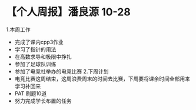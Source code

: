 # 【个人周报】潘良源 10-28

1.本周工作
- 完成了课内cpp3作业
- 学习了指针的用法
- 在高数求导和极限中挣扎
- 参加了足球队训练
- 参加了电竞社举办的电竞比赛
2.下周计划
- 电竞比赛这周结束，这周浪费周末的时间去比赛，下周要将课余时间全部用来学习补回来
- PAT 刷题10道
- 努力完成学长布置的任务
